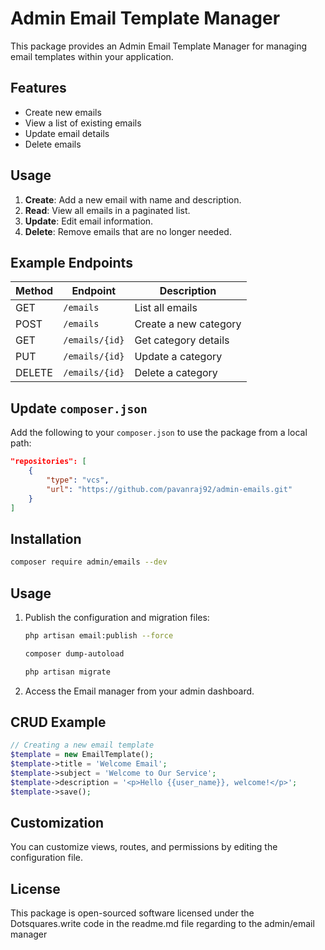 # Admin Email Template Manager

This package provides an Admin Email Template Manager for managing email templates within your application.

## Features

- Create new emails
- View a list of existing emails
- Update email details
- Delete emails

## Usage

1. **Create**: Add a new email with name and description.
2. **Read**: View all emails in a paginated list.
3. **Update**: Edit email information.
4. **Delete**: Remove emails that are no longer needed.

## Example Endpoints

| Method | Endpoint      | Description           |
|--------|---------------|-----------------------|
| GET    | `/emails`     | List all emails       |
| POST   | `/emails`     | Create a new category |
| GET    | `/emails/{id}`| Get category details  |
| PUT    | `/emails/{id}`| Update a category     |
| DELETE | `/emails/{id}`| Delete a category     |

## Update `composer.json`

Add the following to your `composer.json` to use the package from a local path:

```json
"repositories": [
    {
        "type": "vcs",
        "url": "https://github.com/pavanraj92/admin-emails.git"
    }
]
```

## Installation

```bash
composer require admin/emails --dev
```

## Usage

1. Publish the configuration and migration files:
    ```bash
    php artisan email:publish --force

    composer dump-autoload
    
    php artisan migrate
    ```
2. Access the Email manager from your admin dashboard.

## CRUD Example

```php
// Creating a new email template
$template = new EmailTemplate();
$template->title = 'Welcome Email';
$template->subject = 'Welcome to Our Service';
$template->description = '<p>Hello {{user_name}}, welcome!</p>';
$template->save();
```

## Customization

You can customize views, routes, and permissions by editing the configuration file.

## License

This package is open-sourced software licensed under the Dotsquares.write code in the readme.md file regarding to the admin/email manager
